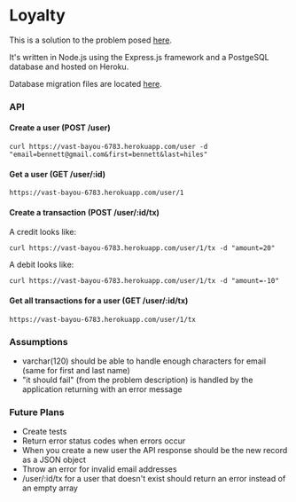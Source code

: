 # Loyalty

This is a solution to the problem posed [here](https://gist.github.com/mikeybtn/0c5f3a8a1b8ac549b73f).

It's written in Node.js using the Express.js framework and a PostgeSQL database and hosted on Heroku.

Database migration files are located [here](db/).

### API

#### Create a user (POST /user)

    curl https://vast-bayou-6783.herokuapp.com/user -d "email=bennett@gmail.com&first=bennett&last=hiles"

#### Get a user (GET /user/:id)

    https://vast-bayou-6783.herokuapp.com/user/1

#### Create a transaction (POST /user/:id/tx)

A credit looks like:

    curl https://vast-bayou-6783.herokuapp.com/user/1/tx -d "amount=20"

A debit looks like:

    curl https://vast-bayou-6783.herokuapp.com/user/1/tx -d "amount=-10"

#### Get all transactions for a user (GET /user/:id/tx)

    https://vast-bayou-6783.herokuapp.com/user/1/tx

### Assumptions

* varchar(120) should be able to handle enough characters for email (same for first and last name)
* "it should fail" (from the problem description) is handled by the application returning with an error message

### Future Plans

* Create tests
* Return error status codes when errors occur
* When you create a new user the API response should be the new record as a JSON object
* Throw an error for invalid email addresses
* /user/:id/tx for a user that doesn't exist should return an error instead of an empty array

